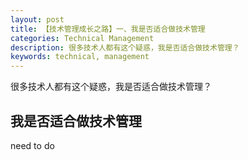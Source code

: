 ```yaml
---
layout: post
title: 【技术管理成长之路】一、我是否适合做技术管理
categories: Technical Management
description: 很多技术人都有这个疑惑，我是否适合做技术管理？
keywords: technical, management
---
```


很多技术人都有这个疑惑，我是否适合做技术管理？

## 我是否适合做技术管理


need to do
